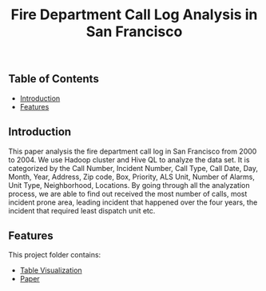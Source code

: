<h1 align="center"> Fire Department Call Log Analysis in San Francisco </h1> <br>

<!-- START doctoc generated TOC please keep comment here to allow auto update -->
<!-- DON'T EDIT THIS SECTION, INSTEAD RE-RUN doctoc TO UPDATE -->

## Table of Contents

- [Introduction](#introduction)
- [Features](#features)

<!-- END doctoc generated TOC please keep comment here to allow auto update -->

## Introduction

This paper analysis the fire department call log in San Francisco from 2000 to 2004. We use Hadoop cluster and Hive QL to analyze the data set. It is categorized by the Call Number, Incident Number, Call Type, Call Date, Day, Month, Year, Address, Zip code, Box, Priority, ALS Unit, Number of Alarms, Unit Type, Neighborhood, Locations. By going through all the analyzation process, we are able to find out received the most number of calls, most incident prone area, leading incident that happened over the four years, the incident that required least dispatch unit etc.

## Features
This project folder contains:
* [Table Visualization](#)
* [Paper](#)
